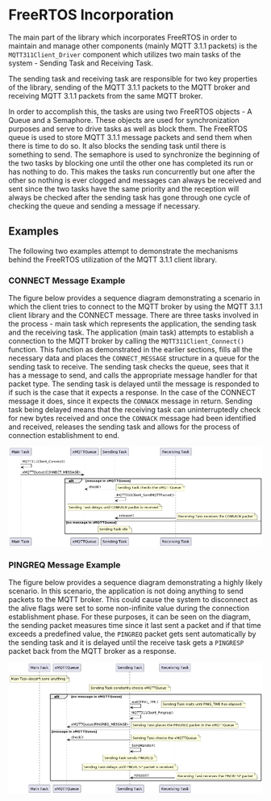 # FreeRTOS Incorporation

The main part of the library which incorporates FreeRTOS in order to maintain and manage other components (mainly MQTT 3.1.1 packets) is the `MQTT311Client_Driver` component which utilizes two main tasks of the system - Sending Task and Receiving Task. 

The sending task and receiving task are responsible for two key properties of the library, sending of the MQTT 3.1.1 packets to the MQTT broker and receiving MQTT 3.1.1 packets from the same MQTT broker.

In order to accomplish this, the tasks are using two FreeRTOS objects - A Queue and a Semaphore. These objects are used for synchronization purposes and serve to drive tasks as well as block them. The FreeRTOS queue is used to store MQTT 3.1.1 message packets and send them when there is time to do so. It also blocks the sending task until there is something to send. The semaphore is used to synchronize the beginning of the two tasks by blocking one until the other one has completed its run or has nothing to do. This makes the tasks run concurrently but one after the other so nothing is ever clogged and messages can always be received and sent since the two tasks have the same priority and the reception will always be checked after the sending task has gone through one cycle of checking the queue and sending a message if necessary.

## Examples

The following two examples attempt to demonstrate the mechanisms behind the FreeRTOS utilization of the MQTT 3.1.1 client library.

### CONNECT Message Example

The figure below provides a sequence diagram demonstrating a scenario in which the client tries to connect to the MQTT broker by using the MQTT 3.1.1 client library and the CONNECT message. There are three tasks involved in the process - main task which represents the application, the sending task and the receiving task. The application (main task) attempts to establish a connection to the MQTT broker by calling the `MQTT311Client_Connect()` function. This function as demonstrated in the earlier sections, fills all the necessary data and places the `CONNECT_MESSAGE` structure in a queue for the sending task to receive. The sending task checks the queue, sees that it has a message to send, and calls the appropriate message handler for that packet type. The sending task is delayed until the message is responded to if such is the case that it expects a response. In the case of the CONNECT message it does, since it expects the `CONNACK` message in return. Sending task being delayed means that the receiving task can uninterruptedly check for new bytes received and once the `CONNACK` message had been identified and received, releases the sending task and allows for the process of connection establishment to end.

![Sequence Diagram of CONNECT Message Sending](../assets/freertos_sequence_diagram.png)

### PINGREQ Message Example

The figure below provides a sequence diagram demonstrating a highly likely scenario. In this scenario, the application is not doing anything to send packets to the MQTT broker. This could cause the system to disconnect as the alive flags were set to some non-infinite value during the connection establishment phase. For these purposes, it can be seen on the diagram, the sending packet measures time since it last sent a packet and if that time exceeds a predefined value, the `PINGREQ` packet gets sent automatically by the sending task and it is delayed until the receive task gets a `PINGRESP` packet back from the MQTT broker as a response.

![Sequence Diagram of PINGREQ Message Sending](../assets/freertos_sequence_diagram2.png)
